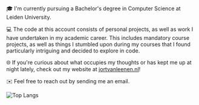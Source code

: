 🎓 I'm currently pursuing a Bachelor's degree in Computer Science at Leiden University.

💻 The code at this account consists of personal projects, as well as work I have undertaken in my academic career. This includes mandatory course projects, as well as things I stumbled upon during my courses that I found particularly intriguing and decided to explore in code.

🌐 If you're curious about what occupies my thoughts or has kept me up at night lately, check out my website at [jortvanleenen.nl](jortvanleenen.nl)!

✉️ Feel free to reach out by sending me an email.

![Top Langs](https://github-readme-stats.vercel.app/api/top-langs/?username=jortvanleenen&theme=tokyonight)
